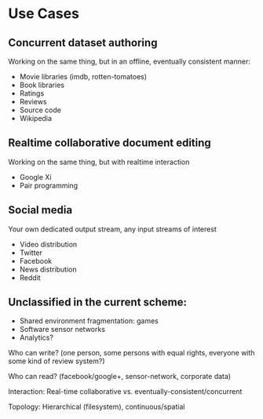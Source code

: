 Use Cases
=========

## Concurrent dataset authoring
Working on the same thing, but in an offline, eventually consistent manner:
- Movie libraries (imdb, rotten-tomatoes)
- Book libraries
- Ratings
- Reviews
- Source code
- Wikipedia

## Realtime collaborative document editing
Working on the same thing, but with realtime interaction
- Google Xi
- Pair programming

## Social media
Your own dedicated output stream, any input streams of interest
- Video distribution
- Twitter
- Facebook
- News distribution
- Reddit

## Unclassified in the current scheme:
- Shared environment fragmentation: games
- Software sensor networks
- Analytics?

Who can write? (one person, some persons with equal rights, everyone with some kind of review system?)

Who can read? (facebook/google+, sensor-network, corporate data)

Interaction: Real-time collaborative vs. eventually-consistent/concurrent

Topology: Hierarchical (filesystem), continuous/spatial
